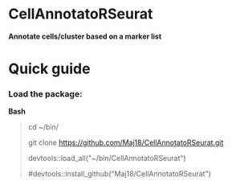 # CellAnnotatoRSeurat
**Annotate cells/cluster based on a marker list**

# Quick guide

### Load the package:
**Bash**
> cd ~/bin/
> 
> git clone https://github.com/Maj18/CellAnnotatoRSeurat.git
> 
> devtools::load_all("~/bin/CellAnnotatoRSeurat")
> 
> #devtools::install_github("Maj18/CellAnnotatoRSeurat")
